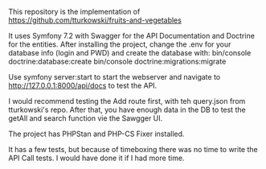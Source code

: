 This repository is the implementation of https://github.com/tturkowski/fruits-and-vegetables

It uses Symfony 7.2 with Swagger for the API Documentation and Doctrine for the entities. 
After installing the project, change the .env for your database info (login and PWD) and create the database with: 
bin/console doctrine:database:create
bin/console doctrine:migrations:migrate

Use symfony server:start to start the webserver and navigate to http://127.0.0.1:8000/api/docs to test the API. 

I would recommend testing the Add route first, with teh query.json from tturkowski's repo. After that, you have enough
data in the DB to test the getAll and search function vie the Sawgger UI. 

The project has PHPStan and PHP-CS Fixer installed. 

It has a few tests, but because of timeboxing there was no time to write the API Call tests. 
I would have done it if I had more time.

